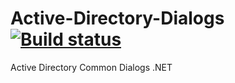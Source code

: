 Active-Directory-Dialogs [![Build status](https://ci.appveyor.com/api/projects/status/7jcy4yj4p2kwfjvi/branch/master?svg=true)](https://ci.appveyor.com/project/tulpep/active-directory-dialogs/branch/master)
========================

Active Directory Common Dialogs .NET
